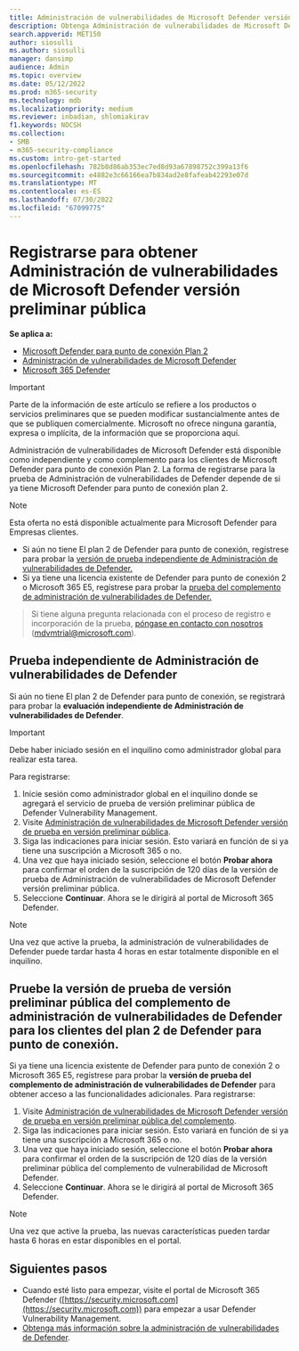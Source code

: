 ```yaml
---
title: Administración de vulnerabilidades de Microsoft Defender versión preliminar pública
description: Obtenga Administración de vulnerabilidades de Microsoft Defender
search.appverid: MET150
author: siosulli
ms.author: siosulli
manager: dansimp
audience: Admin
ms.topic: overview
ms.date: 05/12/2022
ms.prod: m365-security
ms.technology: mdb
ms.localizationpriority: medium
ms.reviewer: inbadian, shlomiakirav
f1.keywords: NOCSH
ms.collection:
- SMB
- m365-security-compliance
ms.custom: intro-get-started
ms.openlocfilehash: 782b8d86ab353ec7ed8d93a67898752c399a13f6
ms.sourcegitcommit: e4882e3c66166ea7b834ad2e8fafeab42293e07d
ms.translationtype: MT
ms.contentlocale: es-ES
ms.lasthandoff: 07/30/2022
ms.locfileid: "67099775"
---
```

# <a name="sign-up-for-microsoft-defender-vulnerability-management-public-preview"></a>Registrarse para obtener Administración de vulnerabilidades de Microsoft Defender versión preliminar pública

**Se aplica a:**

- [Microsoft Defender para punto de conexión Plan 2](https://go.microsoft.com/fwlink/?linkid=2154037)
- [Administración de vulnerabilidades de Microsoft Defender](index.yml)
- [Microsoft 365 Defender](https://go.microsoft.com/fwlink/?linkid=2118804)

> [!IMPORTANT]
> Parte de la información de este artículo se refiere a los productos o servicios preliminares que se pueden modificar sustancialmente antes de que se publiquen comercialmente. Microsoft no ofrece ninguna garantía, expresa o implícita, de la información que se proporciona aquí.

Administración de vulnerabilidades de Microsoft Defender está disponible como independiente y como complemento para los clientes de Microsoft Defender para punto de conexión Plan 2. La forma de registrarse para la prueba de Administración de vulnerabilidades de Defender depende de si ya tiene Microsoft Defender para punto de conexión plan 2.

> [!NOTE]
> Esta oferta no está disponible actualmente para Microsoft Defender para Empresas clientes.

- Si aún no tiene El plan 2 de Defender para punto de conexión, regístrese para probar la [versión de prueba independiente de Administración de vulnerabilidades de Defender.](#try-defender-vulnerability-management-standalone)
- Si ya tiene una licencia existente de Defender para punto de conexión 2 o Microsoft 365 E5, regístrese para probar la [prueba del complemento de administración de vulnerabilidades de Defender.](#try-the-defender-vulnerability-management-add-on-public-preview-trial-for-defender-for-endpoint-plan-2-customers)

> Si tiene alguna pregunta relacionada con el proceso de registro e incorporación de la prueba, [póngase en contacto con nosotros](mailto:mdvmtrial@microsoft.com) (mdvmtrial@microsoft.com).

## <a name="try-defender-vulnerability-management-standalone"></a>Prueba independiente de Administración de vulnerabilidades de Defender

Si aún no tiene El plan 2 de Defender para punto de conexión, se registrará para probar la **evaluación independiente de Administración de vulnerabilidades de Defender**.

> [!IMPORTANT]
> Debe haber iniciado sesión en el inquilino como administrador global para realizar esta tarea.

Para registrarse:

1. Inicie sesión como administrador global en el inquilino donde se agregará el servicio de prueba de versión preliminar pública de Defender Vulnerability Management.
2. Visite [Administración de vulnerabilidades de Microsoft Defender versión de prueba en versión preliminar pública](https://signup.microsoft.com/get-started/signup?products=dee3976b-2cfd-40c3-90b6-3147cbf03146&ali=1&ru=https://aka.ms/MdvmPortal).
3. Siga las indicaciones para iniciar sesión. Esto variará en función de si ya tiene una suscripción a Microsoft 365 o no.
4. Una vez que haya iniciado sesión, seleccione el botón **Probar ahora** para confirmar el orden de la suscripción de 120 días de la versión de prueba de Administración de vulnerabilidades de Microsoft Defender versión preliminar pública.
5. Seleccione **Continuar**. Ahora se le dirigirá al portal de Microsoft 365 Defender.

> [!NOTE]
> Una vez que active la prueba, la administración de vulnerabilidades de Defender puede tardar hasta 4 horas en estar totalmente disponible en el inquilino.

## <a name="try-the-defender-vulnerability-management-add-on-public-preview-trial-for-defender-for-endpoint-plan-2-customers"></a>Pruebe la versión de prueba de versión preliminar pública del complemento de administración de vulnerabilidades de Defender para los clientes del plan 2 de Defender para punto de conexión.

Si ya tiene una licencia existente de Defender para punto de conexión 2 o Microsoft 365 E5, regístrese para probar la **versión de prueba del complemento de administración de vulnerabilidades de Defender** para obtener acceso a las funcionalidades adicionales. Para registrarse:

1. Visite [Administración de vulnerabilidades de Microsoft Defender versión de prueba en versión preliminar pública del complemento](https://signup.microsoft.com/get-started/signup?products=5908ecaa-b8a7-4a04-b6c0-d44fd934b6f2&ali=1&ru=https://aka.ms/MdvmPortal).
2. Siga las indicaciones para iniciar sesión. Esto variará en función de si ya tiene una suscripción a Microsoft 365 o no.
3. Una vez que haya iniciado sesión, seleccione el botón **Probar ahora** para confirmar el orden de la suscripción de 120 días de la versión preliminar pública del complemento de vulnerabilidad de Microsoft Defender.
4. Seleccione **Continuar**. Ahora se le dirigirá al portal de Microsoft 365 Defender.

> [!NOTE]
> Una vez que active la prueba, las nuevas características pueden tardar hasta 6 horas en estar disponibles en el portal.

## <a name="next-steps"></a>Siguientes pasos

- Cuando esté listo para empezar, visite el portal de Microsoft 365 Defender ([https://security.microsoft.com](https://security.microsoft.com)) para empezar a usar Defender Vulnerability Management.
- [Obtenga más información sobre la administración de vulnerabilidades de Defender](defender-vulnerability-management.md).

